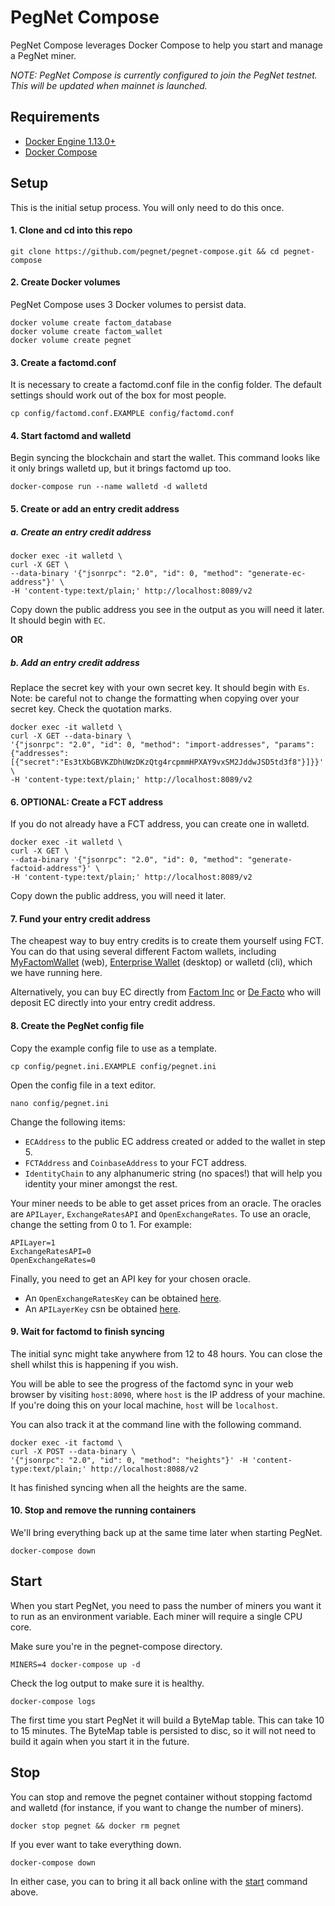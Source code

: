 # PegNet Compose

PegNet Compose leverages Docker Compose to help you start and manage a PegNet miner.

_NOTE: PegNet Compose is currently configured to join the PegNet testnet. This will be updated when mainnet is launched._

## Requirements

-   [Docker Engine 1.13.0+](https://docs.docker.com/install/)
-   [Docker Compose](https://docs.docker.com/compose/install/)

## Setup

This is the initial setup process. You will only need to do this once.

#### 1. Clone and cd into this repo

```
git clone https://github.com/pegnet/pegnet-compose.git && cd pegnet-compose
```

#### 2. Create Docker volumes

PegNet Compose uses 3 Docker volumes to persist data.

```
docker volume create factom_database
docker volume create factom_wallet
docker volume create pegnet
```

#### 3. Create a factomd.conf

It is necessary to create a factomd.conf file in the config folder. The default settings should work out of the box for most people.

```
cp config/factomd.conf.EXAMPLE config/factomd.conf
```

#### 4. Start factomd and walletd

Begin syncing the blockchain and start the wallet. This command looks like it only brings walletd up, but it brings factomd up too.

```
docker-compose run --name walletd -d walletd
```

#### 5. Create or add an entry credit address

##### a. Create an entry credit address

```
docker exec -it walletd \
curl -X GET \
--data-binary '{"jsonrpc": "2.0", "id": 0, "method": "generate-ec-address"}' \
-H 'content-type:text/plain;' http://localhost:8089/v2
```

Copy down the public address you see in the output as you will need it later. It should begin with `EC`.

**OR**

##### b. Add an entry credit address

Replace the secret key with your own secret key. It should begin with `Es`. Note: be careful not to change the formatting when copying over your secret key. Check the quotation marks.

```
docker exec -it walletd \
curl -X GET --data-binary \
'{"jsonrpc": "2.0", "id": 0, "method": "import-addresses", "params":{"addresses":[{"secret":"Es3tXbGBVKZDhUWzDKzQtg4rcpmmHPXAY9vxSM2JddwJSD5td3f8"}]}}' \
-H 'content-type:text/plain;' http://localhost:8089/v2
```

#### 6. OPTIONAL: Create a FCT address

If you do not already have a FCT address, you can create one in walletd.

```
docker exec -it walletd \
curl -X GET \
--data-binary '{"jsonrpc": "2.0", "id": 0, "method": "generate-factoid-address"}' \
-H 'content-type:text/plain;' http://localhost:8089/v2
```

Copy down the public address, you will need it later.

#### 7. Fund your entry credit address

The cheapest way to buy entry credits is to create them yourself using FCT. You can do that using several different Factom wallets, including [MyFactomWallet](https://myfactomwallet.com/#/) (web), [Enterprise Wallet](https://docs.factomprotocol.org/wallets/enterprise-wallet) (desktop) or walletd (cli), which we have running here.

Alternatively, you can buy EC directly from [Factom Inc](https://shop.factom.com/) or [De Facto](https://ec.de-facto.pro/) who will deposit EC directly into your entry credit address.

#### 8. Create the PegNet config file

Copy the example config file to use as a template.

```
cp config/pegnet.ini.EXAMPLE config/pegnet.ini
```

Open the config file in a text editor.

```
nano config/pegnet.ini
```

Change the following items:

-   `ECAddress` to the public EC address created or added to the wallet in step 5.
-   `FCTAddress` and `CoinbaseAddress` to your FCT address.
-   `IdentityChain` to any alphanumeric string (no spaces!) that will help you identity your miner amongst the rest.

Your miner needs to be able to get asset prices from an oracle. The oracles are `APILayer`, `ExchangeRatesAPI` and `OpenExchangeRates`. To use an oracle, change the setting from 0 to 1. For example:

```
APILayer=1
ExchangeRatesAPI=0
OpenExchangeRates=0
```

Finally, you need to get an API key for your chosen oracle.

-   An `OpenExchangeRatesKey` can be obtained [here](https://openexchangerates.org/).
-   An `APILayerKey` csn be obtained [here](https://currencylayer.com/).

#### 9. Wait for factomd to finish syncing

The initial sync might take anywhere from 12 to 48 hours. You can close the shell whilst this is happening if you wish.

You will be able to see the progress of the factomd sync in your web browser by visiting `host:8090`, where `host` is the IP address of your machine. If you're doing this on your local machine, `host` will be `localhost`.

You can also track it at the command line with the following command.

```
docker exec -it factomd \
curl -X POST --data-binary \
'{"jsonrpc": "2.0", "id": 0, "method": "heights"}' -H 'content-type:text/plain;' http://localhost:8088/v2
```

It has finished syncing when all the heights are the same.

#### 10. Stop and remove the running containers

We'll bring everything back up at the same time later when starting PegNet.

```
docker-compose down
```

## Start

When you start PegNet, you need to pass the number of miners you want it to run as an environment variable. Each miner will require a single CPU core.

Make sure you're in the pegnet-compose directory.

```
MINERS=4 docker-compose up -d
```

Check the log output to make sure it is healthy.

```
docker-compose logs
```

The first time you start PegNet it will build a ByteMap table. This can take 10 to 15 minutes. The ByteMap table is persisted to disc, so it will not need to build it again when you start it in the future.

## Stop

You can stop and remove the pegnet container without stopping factomd and walletd (for instance, if you want to change the number of miners).

```
docker stop pegnet && docker rm pegnet
```

If you ever want to take everything down.

```
docker-compose down
```

In either case, you can to bring it all back online with the [start](#start) command above.
